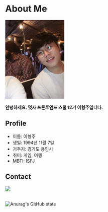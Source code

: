 # About Me

<img src="../assets/photo/profile.jpg" alt="프로필 사진" height="250"/>

**안녕하세요. 멋사 프론트엔드 스쿨 12기 이형주입니다.**

## Profile

- 이름: 이형주
- 생일: 1994년 11월 7일
- 거주지: 경기도 용인시
- 취미: 게임, 여행
- MBTI: ISFJ

## Contact

<a href="mailto:dlgudwn3739@gmail.com">
<img src="https://img.shields.io/badge/Gmail-d14836?style=round-square&logo=Gmail&logoColor=white"/></a>

##

![Anurag's GitHub stats](https://github-readme-stats.vercel.app/api?username=dlgudwn94&show_icons=true&theme=radical)
